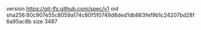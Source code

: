 version https://git-lfs.github.com/spec/v1
oid sha256:60c907e55c8059a174c80f5f0749d8ded1db663fef9b1c24207bd28f6a95ac8b
size 3487
